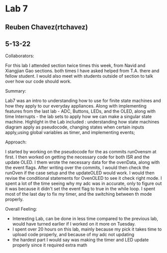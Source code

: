 # Lab 7

## Reuben Chavez(rtchavez)

## 5-13-22

Collaborators:

For this lab I attended section twice times this week, from Navid and Xiangjian Gao sections. both times I have asked helped from T.A. there and fellow student. I would also meet with students outside of section to talk over how our code should work.

Summary:

Lab7 was an intro to understanding how to use for finite state machines and how they apply to our everyday appliances. Along with implementing features from the last lab - ADC, Buttons, LEDs, and the OLED, along with time Interrupts - the lab sets to apply how we can make a singular state machine. Highlight in the Lab included : understanding how state machines diagram apply as pseudocode, changing states when certain inputs apply,using global variables as timer, and implementing events;

Approach:

I started by  working on the  pseudocode for the as commits runOvensm at first. I then worked on getting the necessary code for both ISR and the update OLED. I them wrote the necessary data for the ovenData, along with the event flags. After writing over the commits, I would then check the runOven if the case setup and the updateOLED would work. I would then revise the conditional statements for OvenOLED to see it check right mode. I spent a lot of the time seeing why my adc was in accurate, only to figure out it was because it didn't set the event flag to true in the while loop. I spent most of the last day to fix my timer, and the switching between th mode properly.

Overall Feeling:

- Interesting Lab, can be done in less time compared to the previous lab, would have turned earlier if I worked on it more on Tuesday.
- I spent over 20 hours on this lab, mainly because my pick it takes time to upload code properly, and because of my adc not updating
- the hardest part I would say was making the timer and LED update properly since it required extra math
